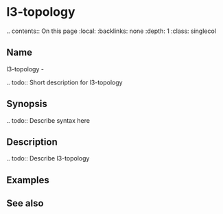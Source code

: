 

# l3-topology

.. contents:: On this page
    :local:
    :backlinks: none
    :depth: 1
    :class: singlecol

Name
----
l3-topology - 

.. todo::
    Short description for l3-topology

Synopsis
--------
.. todo::
   Describe syntax here

Description
-----------
.. todo::
    Describe l3-topology

Examples
--------

See also
--------

